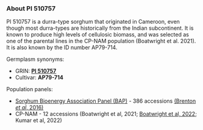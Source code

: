 ### About PI 510757
PI 510757 is a durra-type sorghum that originated in Cameroon, even though most durra-types are historically from the Indian subcontinent. It is known to produce high levels of cellulosic biomass, and was selected as one of the parental lines in the CP-NAM population (Boatwright et al. 2021). It is also known by the ID number AP79-714.

Germplasm synonyms:
* GRIN: [**PI 510757**](https://npgsweb.ars-grin.gov/gringlobal/accessiondetail.aspx?id=1405693)
* Cultivar: **AP79-714**

Population panels:
* [Sorghum Bioenergy Association Panel (BAP)](https://npgsweb.ars-grin.gov/gringlobal/methodaccession?id1=310665&id2=496343) - 386 accessions [(Brenton *et al*, 2016)](https://www.sorghumbase.org/paper/a-genomic-resource-for-the-development-improvement-and-exploitation-of-sorghum-for-bioenergy)
* CP-NAM - 12 accessions (Boatwright et al, 2021; [Boatwright et al, 2022](https://www.sorghumbase.org/post/whole-genome-sequencing-of-400-sorghum-association-panel-sap-accessions-establishes-a-crucial-resource-for-dissecting-genomic-diversity-in-sorghum); Kumar et al, 2022)
